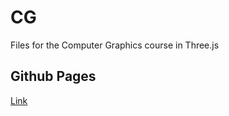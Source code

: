 # CG

Files for the Computer Graphics course in Three.js

## Github Pages

[Link](https://aaronr01.github.io/TrabalhoCG/T1/planeNv1.html)
